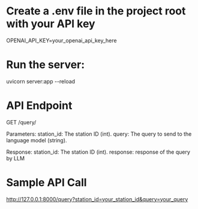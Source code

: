 # Create a .env file in the project root with your API key

OPENAI_API_KEY=your_openai_api_key_here

# Run the server:

uvicorn server:app --reload

# API Endpoint
GET /query/

Parameters:
    station_id: The station ID (int).
    query: The query to send to the language model (string).

Response:
    station_id: The station ID (int).
    response: response of the query by LLM

# Sample API Call

http://127.0.0.1:8000/query?station_id=your_station_id&query=your_query
